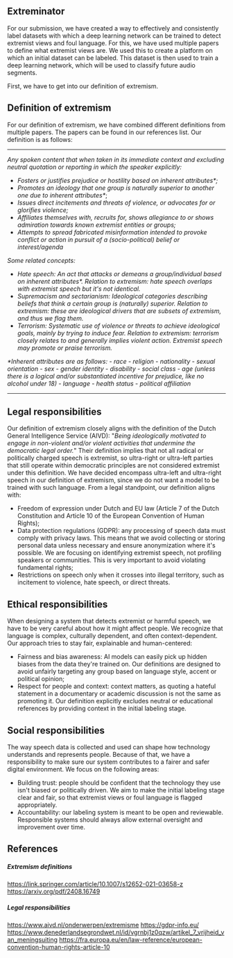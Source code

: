 ## Extreminator
For our submission, we have created a way to effectively and consistently label datasets with which a deep learning network can be trained to detect extremist views and foul language. For this, we have used multiple papers to define what extremist views are. We used this to create a platform on which an initial dataset can be labeled. This dataset is then used to train a deep learning network, which will be used to classify future audio segments.

First, we have to get into our definition of extremism.

## Definition of extremism
For our definition of extremism, we have combined different definitions from multiple papers. The papers can be found in our references list. Our definition is as follows:

*** 
*Any spoken content that when taken in its immediate context and excluding neutral quotation or reporting in which the speaker explicitly:*
- *Fosters or justifies prejudice or hostility based on inherent attributes\*;*
- *Promotes an ideology that one group is naturally superior to another one due to inherent attributes\**;
- *Issues direct incitements and threats of violence, or advocates for or glorifies violence;*
- *Affiliates themselves with, recruits for, shows allegiance to or shows admiration towards known extremist entities or groups;*
- *Attempts to spread fabricated misinformation intended to provoke conflict or action in pursuit of a (socio-political) belief or interest/agenda*

*Some related concepts:*
- *Hate speech: An act that attacks or demeans a group/individual based on inherent attributes\*. Relation to extremism: hate speech overlaps with extremist speech but it's not identical.*
- *Supremacism and sectarianism: Ideological categories describing beliefs that think a certain group is (naturally) superior.*
  *Relation to extremism: these are ideological drivers that are subsets of extremism, and thus we flag them.*
- *Terrorism: Systematic use of violence or threats to achieve ideological goals, mainly by trying to induce fear.*
  *Relation to extremism: terrorism closely relates to and generally implies violent action. Extremist speech may promote or praise terrorism.*

*\*Inherent attributes are as follows:*
	- *race*
	- *religion*
	- *nationality*
	- *sexual orientation*
	- *sex*
	- *gender identity*
	- *disability*
	- *social class*
	- *age (unless there is a logical and/or substantiated incentive for prejudice, like no alcohol under 18)*
	- *language*
	- *health status*
	- *political affiliation*
***
## Legal responsibilities
Our definition of extremism closely aligns with the definition of the Dutch General Intelligence Service (AIVD): "*Being ideologically motivated to engage in non-violent and/or violent
activities that undermine the democratic legal order.*" Their definition implies that not all radical or politically charged speech is extremist, so ultra-right or ultra-left parties that still operate within democratic principles are not considered extremist under this definition. We have decided encompass ultra-left and ultra-right speech in our definition of extremism, since we do not want a model to be trained with such language.
From a legal standpoint, our definition aligns with:
- Freedom of expression under Dutch and EU law (Article 7 of the Dutch Constitution and Article 10 of the European Convention of Human Rights);
- Data protection regulations (GDPR): any processing of speech data must comply with privacy laws. This means that we avoid collecting or storing personal data unless necessary and ensure anonymization where it's possible. We are focusing on identifying extremist speech, not profiling speakers or communities. This is very important to avoid violating fundamental rights;
- Restrictions on speech only when it crosses into illegal territory, such as incitement to violence, hate speech, or direct threats.

## Ethical responsibilities
When designing a system that detects extremist or harmful speech, we have to be very careful about how it might affect people. We recognize that language is complex, culturally dependent, and often context-dependent. Our approach tries to stay fair, explainable and human-centered:
- Fairness and bias awareness: AI models can easily pick up hidden biases from the data they're trained on. Our definitions are designed to avoid unfairly targeting any group based on language style, accent or political opinion;
- Respect for people and context: context matters, as quoting a hateful statement in a documentary or academic discussion is not the same as promoting it. Our definition explicitly excludes neutral or educational references by providing context in the initial labeling stage.

## Social responsibilities
The way speech data is collected and used can shape how technology understands and represents people. Because of that, we have a responsibility to make sure our system contributes to a fairer and safer digital environment. We focus on the following areas:
- Building trust: people should be confident that the technology they use isn't biased or politically driven. We aim to make the initial labeling stage clear and fair, so that extremist views or foul language is flagged appropriately.
- Accountability: our labeling system is meant to be open and reviewable. Responsible systems should always allow external oversight and improvement over time.

## References
##### Extremism definitions
https://link.springer.com/article/10.1007/s12652-021-03658-z
https://arxiv.org/pdf/2408.16749

##### Legal responsibilities
https://www.aivd.nl/onderwerpen/extremisme
https://gdpr-info.eu/
https://www.denederlandsegrondwet.nl/id/vgrnbj1z0qzw/artikel_7_vrijheid_van_meningsuiting
https://fra.europa.eu/en/law-reference/european-convention-human-rights-article-10
